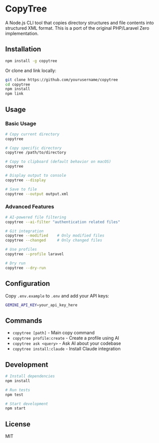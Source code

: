 # CopyTree

A Node.js CLI tool that copies directory structures and file contents into structured XML format. This is a port of the original PHP/Laravel Zero implementation.

## Installation

```bash
npm install -g copytree
```

Or clone and link locally:
```bash
git clone https://github.com/yourusername/copytree
cd copytree
npm install
npm link
```

## Usage

### Basic Usage

```bash
# Copy current directory
copytree

# Copy specific directory
copytree /path/to/directory

# Copy to clipboard (default behavior on macOS)
copytree

# Display output to console
copytree --display

# Save to file
copytree --output output.xml
```

### Advanced Features

```bash
# AI-powered file filtering
copytree --ai-filter "authentication related files"

# Git integration
copytree --modified    # Only modified files
copytree --changed     # Only changed files

# Use profiles
copytree --profile laravel

# Dry run
copytree --dry-run
```

## Configuration

Copy `.env.example` to `.env` and add your API keys:

```bash
GEMINI_API_KEY=your_api_key_here
```

## Commands

- `copytree [path]` - Main copy command
- `copytree profile:create` - Create a profile using AI
- `copytree ask <query>` - Ask AI about your codebase
- `copytree install:claude` - Install Claude integration

## Development

```bash
# Install dependencies
npm install

# Run tests
npm test

# Start development
npm start
```

## License

MIT